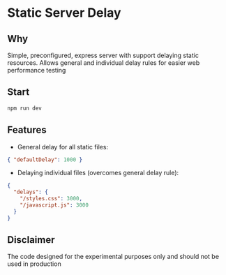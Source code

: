 # Static Server Delay

## Why

Simple, preconfigured, express server with support delaying static resources. Allows general and individual delay rules for easier web performance testing

## Start

```cmd
npm run dev
```

## Features

- General delay for all static files:

```json
{ "defaultDelay": 1000 }
```

- Delaying individual files (overcomes general delay rule):

```json
{
  "delays": {
    "/styles.css": 3000,
    "/javascript.js": 3000
  }
}
```

## Disclaimer

The code designed for the experimental purposes only and should not be used in production
